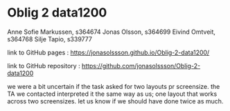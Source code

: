 # Oblig 2 data1200
 Anne Sofie Markussen, s364674
 Jonas Olsson, s364699
 Eivind Omtveit, s364768
 Silje Tapio, s339777

 link to GitHub pages : 
 https://jonasolssson.github.io/Oblig-2-data1200/

 link to GitHub repository : https://github.com/jonasolssson/Oblig-2-data1200


 we were a bit uncertain if the task asked for two layouts pr screensize. the TA we contacted interpreted it the same way as us; one layout that works across two screensizes. let us know if we should have done twice as much.